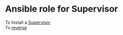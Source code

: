 # Ansible role for Supervisor

To Install a [Supervisor](https://github.comcast.com/xh-pod/ansible-supervisor-amzn2/blob/master/ansible-supervisor-amzn2/README.md)<br />
To [reverse](https://github.comcast.com/xh-pod/ansible-supervisor-amzn2/blob/master/cleanup/README.md)
